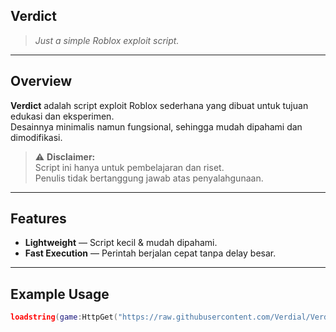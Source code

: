 ##  Verdict

> *Just a simple Roblox exploit script.*

---

##  Overview
**Verdict** adalah script exploit Roblox sederhana yang dibuat untuk tujuan edukasi dan eksperimen.  
Desainnya minimalis namun fungsional, sehingga mudah dipahami dan dimodifikasi.


> ⚠ **Disclaimer:**  
> Script ini hanya untuk pembelajaran dan riset.  
> Penulis tidak bertanggung jawab atas penyalahgunaan.

---

##  Features
- **Lightweight** — Script kecil & mudah dipahami.
- **Fast Execution** — Perintah berjalan cepat tanpa delay besar.

---

##  Example Usage
```lua
loadstring(game:HttpGet("https://raw.githubusercontent.com/Verdial/Verdict/refs/heads/main/verdict.lua"))()
